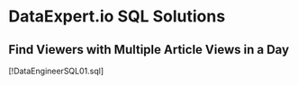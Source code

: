 # DataExpert.io SQL Solutions

## Find Viewers with Multiple Article Views in a Day
[!DataEngineerSQL01.sql]
